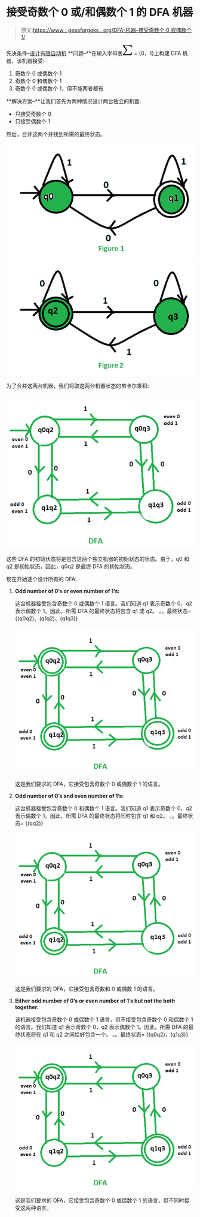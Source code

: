 # 接受奇数个 0 或/和偶数个 1 的 DFA 机器

> 原文:[https://www . geesforgeks . org/DFA-机器-接受奇数个 0 或偶数个 1/](https://www.geeksforgeeks.org/dfa-machines-accepting-odd-number-of-0s-or-and-even-number-of-1s/)

先决条件–[设计有限自动机](https://www.geeksforgeeks.org/designing-finite-automata-from-regular-expression/)
**问题–**在输入字母表![\sum_](img/c014752d155dca6378b9990d306fa97e.png "Rendered by QuickLaTeX.com") = {0，1}上构建 DFA 机器，该机器接受:

1.  奇数个 0 或偶数个 1
2.  奇数个 0 和偶数个 1
3.  奇数个 0 或偶数个 1，但不能两者都有

**解决方案–**让我们首先为两种情况设计两台独立的机器:

*   只接受奇数个 0
*   只接受偶数个 1

然后，合并这两个并找到所需的最终状态。

![](img/c42589d8f47241008281461af17813e4.png)
![](img/143465b0ccd96011b74ca9c601fbb7f2.png)

为了合并这两台机器，我们将取这两台机器状态的笛卡尔乘积:

![](img/d62f8392e7fe34e05cc74da14af68ee4.png)

这些 DFA 的初始状态将是包含这两个独立机器的初始状态的状态。由于，q0 和 q2 是初始状态，因此，q0q2 是最终 DFA 的初始状态。

现在开始逐个设计所有的 DFA:

1.  **Odd number of 0’s or even number of 1’s:**

    这台机器接受包含奇数个 0 或偶数个 1 语言。我们知道 q1 表示奇数个 0，q2 表示偶数个 1。因此，所需 DFA 的最终状态将包含 q1 或 q2。
    。。最终状态= {(q0q2)、(q1q2)、(q1q3)}

    ![](img/3fb2bb76d55d1221d5c130b2bf3215cb.png)

    这是我们要求的 DFA，它接受包含奇数个 0 或偶数个 1 的语言。

2.  **Odd number of 0’s and even number of 1’s:**

    这台机器接受包含奇数个 0 和偶数个 1 语言。我们知道 q1 表示奇数个 0，q2 表示偶数个 1。因此，所需 DFA 的最终状态将同时包含 q1 和 q2。
    。。最终状态= {(qq2)}

    ![](img/0bb73d7d323b726a7fb0ed866ef8dfda.png)

    这是我们要求的 DFA，它接受包含奇数和 0 或偶数 1 的语言。

3.  **Either odd number of 0’s or even number of 1’s but not the both together:**

    该机器接受包含奇数个 0 或偶数个 1 语言，但不接受包含奇数个 0 和偶数个 1 的语言。我们知道 q1 表示奇数个 0，q2 表示偶数个 1。因此，所需 DFA 的最终状态将在 q1 和 q2 之间恰好包含一个。
    。。最终状态= {(q0q2)，(q1q3)}

    ![](img/0f9ab47ba4ae0f2b15a51f529d601553.png)

    这是我们要求的 DFA，它接受包含奇数个 0 或偶数个 1 的语言，但不同时接受这两种语言。